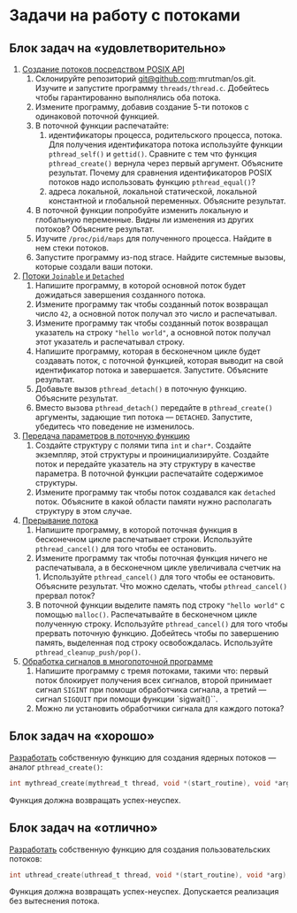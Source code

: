 # Задачи на работу с потоками

## Блок задач на «удовлетворительно»

1. [Создание потоков посредством POSIX API](3/1.1)
	1. Склонируйте репозиторий git@github.com:mrutman/os.git. Изучите и запустите программу `threads/thread.c`. Добейтесь чтобы гарантированно выполнялись оба потока.
	2. Измените программу, добавив создание 5-ти потоков с одинаковой поточной функцией.
	3. В поточной функции распечатайте:
		1. идентификаторы процесса, родительского процесса, потока. Для получения идентификатора потока используйте функции `pthread_self()` и `gettid()`. Сравните с тем что функция `pthread_create()` вернула через первый аргумент. Объясните результат. Почему для сравнения идентификаторов POSIX потоков надо использовать функцию `pthread_equal()`?
		2. адреса локальной, локальной статической, локальной константной и глобальной переменных. Объясните результат.
	4. В поточной функции попробуйте изменить локальную и глобальную переменные. Видны ли изменения из других потоков? Объясните результат.
	5. Изучите `/proc/pid/maps` для полученного процесса. Найдите в нем стеки потоков.
	6. Запустите программу из-под strace. Найдите системные вызовы, которые создали ваши потоки.
2. [Потоки `Joinable` и `Detached`](3/1.2)
	1. Напишите программу, в которой основной поток будет дожидаться завершения созданного потока.
	2. Измените программу так чтобы созданный поток возвращал число `42`, а основной поток получал это число и распечатывал.
	3. Измените программу так чтобы созданный поток возвращал указатель на строку `"hello world"`, а основной поток получал этот указатель и распечатывал строку.
	4. Напишите программу, которая в бесконечном цикле будет создавать поток, с поточной функцией, которая выводит на свой идентификатор потока и завершается. Запустите. Объясните результат.
	5. Добавьте вызов `pthread_detach()` в поточную функцию. Объясните результат.
	6. Вместо вызова `pthread_detach()` передайте в `pthread_create()` аргументы, задающие тип потока — `DETACHED`. Запустите, убедитесь что поведение не изменилось.
3. [Передача параметров в поточную функцию](3/1.3)
	1. Создайте структуру с полями типа `int` и `char*`. Создайте экземпляр, этой структуры и проинициализируйте. Создайте поток и передайте указатель на эту структуру в качестве параметра. В поточной функции распечатайте содержимое структуры.
	2. Измените программу так чтобы поток создавался как `detached` поток. Объясните в какой области памяти нужно располагать структуру в этом случае.
4. [Прерывание потока](3/1.4)
	1. Напишите программу, в которой поточная функция в бесконечном цикле распечатывает строки. Используйте `pthread_cancel()` для того чтобы ее остановить.
	2. Измените программу так чтобы поточная функция ничего не распечатывала, а в бесконечном цикле увеличивала счетчик на 1. Используйте `pthread_cancel()` для того чтобы ее остановить. Объясните результат. Что можно сделать, чтобы `pthread_cancel()` прервал поток?
	3. В поточной функции выделите память под строку `"hello world"` с помощью `malloc()`. Распечатывайте в бесконечном цикле полученную строку. Используйте `pthread_cancel()` для того чтобы прервать поточную функцию. Добейтесь чтобы по завершению память, выделенная под строку освобождалась. Используйте `pthread_cleanup_push/pop()`.
5. [Обработка сигналов в многопоточной программе](3/1.5)
	1. Напишите программу с тремя потоками, такими что: первый поток блокирует получения всех сигналов, второй принимает сигнал `SIGINT` при помощи обработчика сигнала, а третий — сигнал `SIGQUIT` при помощи функции `sigwait()``.
	2. Можно ли установить обработчики сигнала для каждого потока?

## Блок задач на «хорошо»

[Разработать](4) собственную функцию для создания ядерных потоков — аналог `pthread_create()`:

```C
int mythread_create(mythread_t thread, void *(start_routine), void *arg);
```

Функция должна возвращать успех-неуспех.

## Блок задач на «отлично»

[Разработать](5) собственную функцию для создания пользовательских потоков:

```C
int uthread_create(uthread_t thread, void *(start_routine), void *arg);
```

Функция должна возвращать успех-неуспех. Допускается реализация без вытеснения потока.
